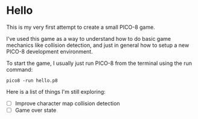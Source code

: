 # Hello

This is my very first attempt to create a small PICO-8 game.

I've used this game as a way to understand how to do basic game mechanics like collision detection, and just in general how to setup a new PICO-8 development environment.

To start the game, I usually just run PICO-8 from the terminal using the run command:

```
pico8 -run hello.p8
```

Here is a list of things I'm still exploring:

- [ ] Improve character map collision detection
- [ ] Game over state
